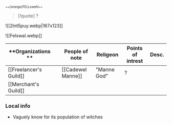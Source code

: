  <small><sub>*~={orange}FELLswahl=~* </sub></small> 
> [!quote] ?
>
> 
![[2lnt5puy.webp|167x123]] 

![[Felswal.webp]]

| **Organizations **     |     | People of note   | **Religeon** | **Points of intrest** | Desc. |
| ---------------------- | --- | ---------------- | ------------ | --------------------- | ----: |
| [[Freelancer's Guild]] |     | [[Cadewel Manne]] | "Manne God"  | ?                     |       |
| [[Merchant's Guild]]   |     |                  |              |                       |       |

### Local info
- Vaguely know for its population of witches

